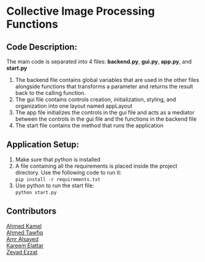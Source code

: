 # Collective Image Processing Functions
## Code Description:
The main code is separated into 4 files: **backend.py**, **gui.py**, **app.py**, and **start.py**<br/>
  1. The backend file contains global variables that are used in the other files alongside functions that transforms a parameter and returns the result back to the calling function.<br/>
  2. The gui file contains controls creation, initialization, styling, and organization into one layout named appLayout<br/>
  3. The app file initializes the controls in the gui file and acts as a mediator between the controls in the gui file and the functions in the backend file<br/>
  4. The start file contains the method that runs the application<br/>
     
## Application Setup:
  1. Make sure that python is installed<br/>
  2. A file containing all the requirements is placed inside the project directory. Use the following code to run it:<br/>
  `pip install -r requirements.txt`<br/>
  3. Use python to run the start file:<br/>
  `python start.py`<br/>
     
## Contributors
  [Ahmed Kamel](https://github.com/falcongreatly)<br/>
  [Ahmed Tawfiq](https://github.com/atawfiq-it) <br/>
  [Amr Alsayed](https://github.com/@amr11695)<br/>
  [Kareem Elattar](https://github.com/kareemelattar86)<br/>
  [Zeyad Ezzat](https://github.com/zeyad3ezzat)<br/>
 
